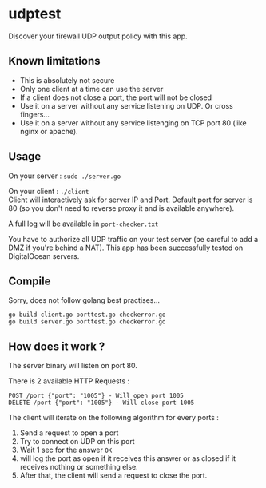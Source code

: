 udptest
=======

Discover your firewall UDP output policy with this app.

## Known limitations

 * This is absolutely not secure
 * Only one client at a time can use the server
 * If a client does not close a port, the port will not be closed
 * Use it on a server without any service listening on UDP. Or cross fingers...
 * Use it on a server without any service listenging on TCP port 80 (like nginx or apache).

## Usage

On your server : `sudo ./server.go`

On your client : `./client`  
Client will interactively ask for server IP and Port. Default port for server is 80 (so you don't need to reverse proxy it and is available anywhere).

A full log will be available in `port-checker.txt`

You have to authorize all UDP traffic on your test server (be careful to add a DMZ if you're behind a NAT).
This app has been successfully tested on DigitalOcean servers.

## Compile

Sorry, does not follow golang best practises...

```
go build client.go porttest.go checkerror.go
go build server.go porttest.go checkerror.go
```

## How does it work ?

The server binary will listen on port 80.

There is 2 available HTTP Requests :

```
POST /port {"port": "1005"} - Will open port 1005
DELETE /port {"port": "1005"} - Will close port 1005
```

The client will iterate on the following algorithm for every ports :

 1. Send a request to open a port
 2. Try to connect on UDP on this port
 3. Wait 1 sec for the answer `OK`
 4. will log the port as open if it receives this answer or as closed if it receives nothing or something else.
 5. After that, the client will send a request to close the port.
